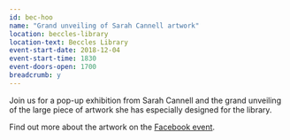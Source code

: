 ```yaml
---
id: bec-hoo
name: "Grand unveiling of Sarah Cannell artwork"
location: beccles-library
location-text: Beccles Library
event-start-date: 2018-12-04
event-start-time: 1830
event-doors-open: 1700
breadcrumb: y
---
```


Join us for a pop-up exhibition from Sarah Cannell and the grand unveiling of the large piece of artwork she has especially designed for the library.

Find out more about the artwork on the [Facebook event](https://www.facebook.com/events/496728147501485/).
